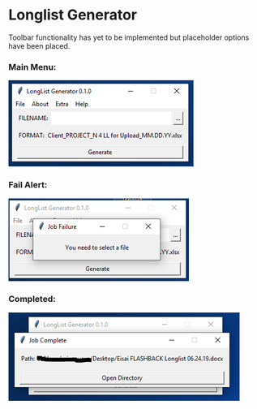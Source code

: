 [main]: assets/mainmenu.PNG
[fail]: assets/jobfail.PNG
[done]: assets/done.PNG

# Longlist Generator
Toolbar functionality has yet to be implemented but placeholder options have been placed.

### Main Menu:

![landing][main]

### Fail Alert:

![popup][fail]

### Completed:

![gg][done]
